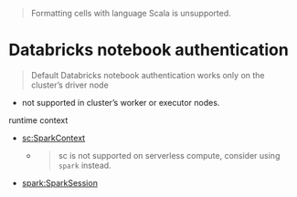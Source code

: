 > Formatting cells with language Scala is unsupported.

# Databricks notebook authentication
> Default Databricks notebook authentication works only on the cluster’s driver node
- not supported in cluster’s worker or executor nodes.

runtime context
- [sc:SparkContext](https://github.com/davidkhala/spark/tree/main/context)
  - > sc is not supported on serverless compute, consider using `spark` instead. 
- [spark:SparkSession](https://github.com/davidkhala/spark/tree/main/session)
